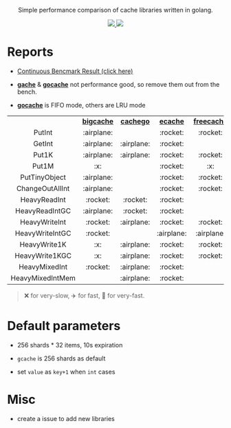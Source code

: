 
<p align="center">Simple performance comparison of cache libraries written in golang.</p>
<p align="center">
  <a href="https://github.com/benchplus/gocache/actions?query=workflow%3A%22gocache%22" alt="action status">
    <img src="https://github.com/benchplus/gocache/workflows/gocache/badge.svg"/>
  </a>
  <a href="https://benchplus.github.io/gocache/dev/bench/" alt="report">
    <img src="https://img.shields.io/badge/report-click--me-brightgreen.svg?style=flat">
  </a>
</p>

# Reports

- [Continuous Bencmark Result (click here) ](https://benchplus.github.io/gocache/dev/bench/)

- <a href="https://github.com/kpango/gache"><strong>gache</strong></a> & <a href="https://github.com/hlts2/gocache"><strong>gocache</strong></a> not performance good, so remove them out from the bench.

- <a href="https://github.com/patrickmn/go-cache"><strong>gocache</strong></a> is FIFO mode, others are LRU mode

<table style="text-align: center">
   <tr>
      <td></td>
      <td><a href="https://github.com/allegro/bigcache"><strong>bigcache</strong></a></td>
      <td><a href="https://github.com/FishGoddess/cachego"><strong>cachego</strong></a></td>
      <td><a href="https://github.com/orca-zhang/ecache"><strong>ecache</strong></a></td>
      <td><a href="https://github.com/coocood/freecache"><strong>freecache</strong></a></td>
      <td><a href="https://github.com/bluele/gcache"><strong>gcache</strong></a></td>
      <td><a href="https://github.com/patrickmn/go-cache"><strong>gocache</strong></a></td>
   </tr>
   <tr>
      <td>PutInt</td>
      <td>:airplane:</td>
      <td></td>
      <td>:rocket:</td>
      <td>:rocket:</td>
      <td>:airplane:</td>
      <td>:airplane:</td>
   </tr>
   <tr>
      <td>GetInt</td>
      <td>:airplane:</td>
      <td>:airplane:</td>
      <td>:rocket:</td>
      <td></td>
      <td>:airplane:</td>
      <td>:airplane:</td>
   </tr>
   <tr>
      <td>Put1K</td>
      <td>:airplane:</td>
      <td>:airplane:</td>
      <td>:rocket:</td>
      <td>:rocket:</td>
      <td>:rocket:</td>
      <td>:airplane:</td>
   </tr>
   <tr>
      <td>Put1M</td>
      <td>:x:</td>
      <td></td>
      <td>:rocket:</td>
      <td>:x:</td>
      <td>:airplane:</td>
      <td>:airplane:</td>
   </tr>
   <tr>
      <td>PutTinyObject</td>
      <td>:airplane:</td>
      <td></td>
      <td>:rocket:</td>
      <td>:rocket:</td>
      <td>:airplane:</td>
      <td></td>
   </tr>
   <tr>
      <td>ChangeOutAllInt</td>
      <td>:airplane:</td>
      <td></td>
      <td>:rocket:</td>
      <td>:rocket:</td>
      <td>:airplane:</td>
      <td>:airplane:</td>
   </tr>
   <tr>
      <td>HeavyReadInt</td>
      <td>:rocket:</td>
      <td>:rocket:</td>
      <td>:rocket:</td>
      <td></td>
      <td></td>
      <td>:rocket:</td>
   </tr>
   <tr>
      <td>HeavyReadIntGC</td>
      <td>:airplane:</td>
      <td>:rocket:</td>
      <td>:rocket:</td>
      <td></td>
      <td>:airplane:</td>
      <td>:airplane:</td>
   </tr>
   <tr>
      <td>HeavyWriteInt</td>
      <td>:rocket:</td>
      <td>:airplane:</td>
      <td>:rocket:</td>
      <td>:rocket:</td>
      <td></td>
      <td>:airplane:</td>
   </tr>
   <tr>
      <td>HeavyWriteIntGC</td>
      <td>:rocket:</td>
      <td></td>
      <td>:airplane:</td>
      <td>:airplane:</td>
      <td></td>
      <td></td>
   </tr>
   <tr>
      <td>HeavyWrite1K</td>
      <td>:x:</td>
      <td>:airplane:</td>
      <td>:rocket:</td>
      <td>:rocket:</td>
      <td></td>
      <td>:airplane:</td>
   </tr>
   <tr>
      <td>HeavyWrite1KGC</td>
      <td>:x:</td>
      <td>:airplane:</td>
      <td>:rocket:</td>
      <td>:rocket:</td>
      <td></td>
      <td>:airplane:</td>
   </tr>
   <tr>
      <td>HeavyMixedInt</td>
      <td>:rocket:</td>
      <td>:airplane:</td>
      <td>:rocket:</td>
      <td></td>
      <td>:airplane:</td>
      <td>:rocket:</td>
   </tr>
   <tr>
      <td>HeavyMixedIntMem</td>
      <td></td>
      <td>:airplane:</td>
      <td>:rocket:</td>
      <td></td>
      <td>:rocket:</td>
      <td></td>
   </tr>
</table>

> :x: for very-slow, :airplane: for fast, :rocket: for very-fast.

# Default parameters

- 256 shards * 32 items, 10s expiration

- `gcache` is 256 shards as default

- set `value` as `key+1` when `int` cases

# Misc

- create a issue to add new libraries
